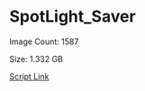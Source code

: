 # SpotLight_Saver

Image Count: 1587

Size: 1.332 GB

[Script Link](https://github.com/liuyal/Archive/blob/master/Python/Utilities/Miscellaneous/spotlight_saver.py)